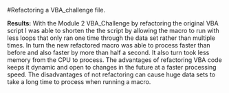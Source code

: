
#Refactoring a VBA_challenge file.

**Results:** With the Module 2 VBA_Challenge by refactoring the original VBA script I was able to shorten the the script by allowing the macro to run
              with less loops that only ran one time through the data set rather than multiple times. In turn the new refactored macro was able to 
              process faster than before and also faster by more than half a second. It also turn took less memory from the CPU to process. The advantages of refactoring VBA code               keeps it dynamic and open to changes in the future at a faster processing speed. The disadvantages of not refactoring can cause huge data sets to take a long 
              time to process when running a macro. 
